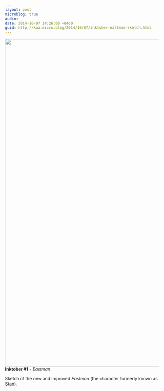 ```yaml
---
layout: post
microblog: true
audio: 
date: 2014-10-07 14:26:00 +0400
guid: http://kaa.micro.blog/2014/10/07/inktober-eastman-sketch.html
---
```

<img src="http://www.kaa.bz/uploads/2018/984115ba10.jpg" alt="" width="840" height="1072" class="alignnone size-full wp-image-372" /><strong>Inktober #1</strong> - <em>Eastman</em>

Sketch of the new and improved <em>Eastman</em> (the character formerly known as <a href="http://moonracket.com/post/72329100895">Stan</a>).
